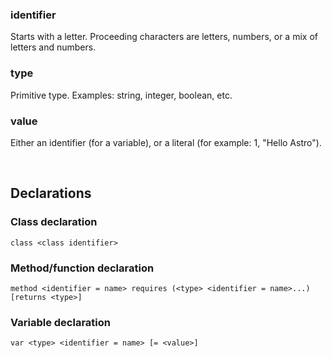 
### identifier
Starts with a letter. Proceeding characters are letters, numbers, or a mix of letters and numbers.

### type
Primitive type. Examples: string, integer, boolean, etc.

### value
Either an identifier (for a variable), or a literal (for example: 1, "Hello Astro").

<br />

## Declarations
### Class declaration
`class <class identifier>`

### Method/function declaration
`method <identifier = name> requires (<type> <identifier = name>...) [returns <type>]`

### Variable declaration
`var <type> <identifier = name> [= <value>]`
